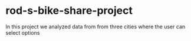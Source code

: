 # rod-s-bike-share-project
In this project we analyzed data from from three cities where the user can select options
